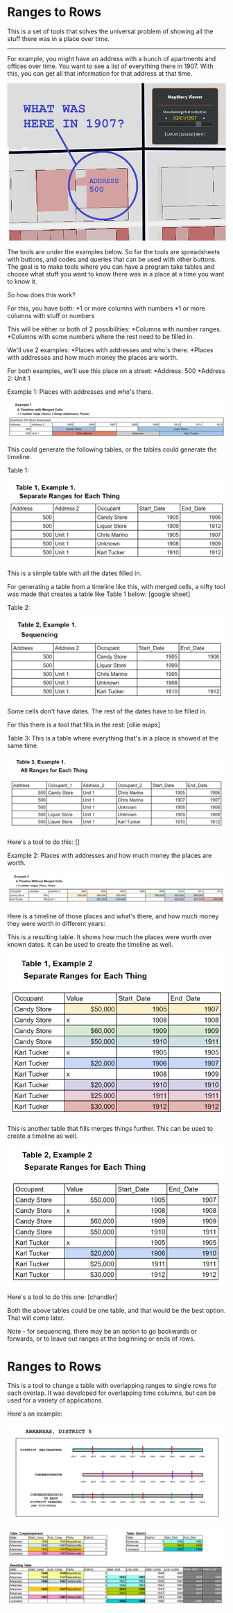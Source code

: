 # Ranges to Rows
This is a set of tools that solves the universal problem of showing all the stuff there was in a place over time.

___

For example, you might have an address with a bunch of apartments and offices over time. You want to see a list of everything there in 1907. With this, you can get all that information for that address at that time.

![Alt text](what_was_here.png?raw=true "Title")



 
The tools are under the examples below. So far the tools are spreadsheets with buttons, and codes and queries that can be used with other buttons. The goal is to make tools where you can have a program take tables and choose what stuff you want to know there was in a place at a time you want to know it.
 
So how does this work?

For this, you have both:
*1 or more columns with numbers
*1 or more columns with stuff or numbers

This will be either or both of 2 possibilities:
*Columns with number ranges.
*Columns with some numbers where the rest need to be filled in.



We'll use 2 examples:
*Places with addresses and who's there.
*Places with addresses and how much money the places are worth.

For both examples, we'll use this place on a street:
*Address: 500
*Address 2: Unit 1

Example 1:
Places with addresses and who's there.

![Alt text](example1.png?raw=true "Title")


This could generate the following tables, or the tables could generate the timeline.
 


Table 1:

![Alt text](table1_example1.png?raw=true "Title")


This is a simple table with all the dates filled in.

For generating a table from a timeline like this, with merged cells, a nifty tool was made that creates a table like Table 1 below:
[google sheet]

Table 2:

![Alt text](table2_example1.png?raw=true "Title")

Some cells don't have dates.
The rest of the dates have to be filled in.

For this there is a tool that fills in the rest:
[ollie maps]

Table 3:
This is a table where everything that's in a place is showed at the same time.

![Alt text](table3_example1.png?raw=true "Title")


Here's a tool to do this:
[]


Example 2:
Places with addresses and how much money the places are worth.

![Alt text](example2.png?raw=true "Title")

Here is a timeline of those places and what's there, and how much money they were worth in different years:
 
This is a resulting table. It shows how much the places were worth over known dates. It can be used to create the timeline as well.

![Alt text](table1_example2.png?raw=true "Title")


This is another table that fills merges things further. This can be used to create a timeline as well.

![Alt text](table2_example_2.png?raw=true "Title")

 
Here's a tool to do this one:
[chandler]



Both the above tables could be one table, and that would be the best option. That will come later.

 
Note - for sequencing, there may be an option to go backwards or forwards, or to leave out ranges at the beginning or ends of rows.



















# Ranges to Rows
This is a tool to change a table with overlapping ranges to single rows for each overlap. It was developed for overlapping time columns, but can be used for a variety of applications.

Here's an example:


![Alt text](congressperson_district_example.png?raw=true "Title")



![Alt text](table_result_1.png?raw=true "Title")
